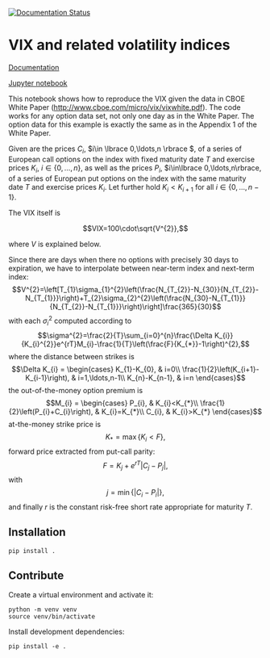 [![Documentation Status](https://readthedocs.org/projects/vix/badge/?version=latest)](https://vix.readthedocs.io/en/latest/?badge=latest)

# VIX and related volatility indices

[Documentation](http://vix.readthedocs.org/en/latest/)

[Jupyter notebook](http://nbviewer.ipython.org/github/khrapovs/vix/blob/master/notebooks/Replicate_VIXwite.ipynb)

This notebook shows how to reproduce the VIX given the data in CBOE White Paper (http://www.cboe.com/micro/vix/vixwhite.pdf). The code works for any option data set, not only one day as in the White Paper. The option data for this example is exactly the same as in the Appendix 1 of the White Paper.

Given are the prices $C_{i}$, $i\in \lbrace 0,\ldots,n \rbrace $, of a series of European call options on the index with fixed maturity date $T$ and exercise prices $K_{i}$, $i\in\lbrace 0,\ldots,n\rbrace$, as well as the prices $P_{i}$, $i\in\lbrace 0,\ldots,n\rbrace, of a series of European put options on the index with the same maturity date $T$ and exercise prices $K_{i}$. Let further hold $K_{i}<K_{i+1}$ for all $i\in\lbrace 0,\ldots,n-1\rbrace$.

The VIX itself is

$$VIX=100\cdot\sqrt{V^{2}},$$

where $V$ is explained below.

Since there are days when there no options with precisely 30 days to expiration, we have to interpolate between near-term index and next-term index:
$$V^{2}=\left[T_{1}\sigma_{1}^{2}\left(\frac{N_{T_{2}}-N_{30}}{N_{T_{2}}-N_{T_{1}}}\right)+T_{2}\sigma_{2}^{2}\left(\frac{N_{30}-N_{T_{1}}}{N_{T_{2}}-N_{T_{1}}}\right)\right]\frac{365}{30}$$
with each $\sigma_{i}^{2}$ computed according to
$$\sigma^{2}=\frac{2}{T}\sum_{i=0}^{n}\frac{\Delta K_{i}}{K_{i}^{2}}e^{rT}M_{i}-\frac{1}{T}\left(\frac{F}{K_{*}}-1\right)^{2},$$
where the distance between strikes is
$$\Delta K_{i}	=	\begin{cases}
K_{1}-K_{0}, & i=0\\
\frac{1}{2}\left(K_{i+1}-K_{i-1}\right), & i=1,\ldots,n-1\\
K_{n}-K_{n-1}, & i=n
\end{cases}$$
the out-of-the-money option premium is
$$M_{i}	=	\begin{cases}
P_{i}, & K_{i}<K_{*}\\
\frac{1}{2}\left(P_{i}+C_{i}\right), & K_{i}=K_{*}\\
C_{i}, & K_{i}>K_{*}
\end{cases}$$
at-the-money strike price is
$$K_{*}	=	\max\left\{ K_{i}<F\right\},$$
forward price extracted from put-call parity:
$$F	=	K_{j}+e^{rT}\left|C_{j}-P_{j}\right|,$$
with
$$j=\min\left\{ \left|C_{i}-P_{i}\right|\right\},$$
and finally $r$ is the constant risk-free short rate appropriate for maturity $T$.

## Installation

```shell
pip install .
```

## Contribute

Create a virtual environment and activate it:
```shell
python -m venv venv
source venv/bin/activate
```
Install development dependencies:
```shell
pip install -e .
```

